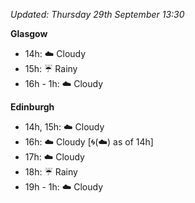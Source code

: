 *Updated: Thursday 29th September 13:30*

**Glasgow**

* 14h: :cloud: Cloudy
* 15h: :umbrella: Rainy
* 16h - 1h: :cloud: Cloudy

**Edinburgh**

* 14h, 15h: :cloud: Cloudy
* 16h: :cloud: Cloudy [:cyclone:(:cloud:) as of 14h]
* 17h: :cloud: Cloudy
* 18h: :umbrella: Rainy
* 19h - 1h: :cloud: Cloudy
